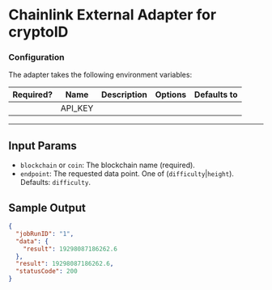 # Chainlink External Adapter for cryptoID

### Configuration

The adapter takes the following environment variables:

| Required? |  Name   | Description | Options | Defaults to |
| :-------: | :-----: | :---------: | :-----: | :---------: |
|           | API_KEY |             |         |             |

---

## Input Params

- `blockchain` or `coin`: The blockchain name (required).
- `endpoint`: The requested data point. One of (`difficulty`|`height`). Defaults: `difficulty`.

## Sample Output

```json
{
  "jobRunID": "1",
  "data": {
    "result": 19298087186262.6
  },
  "result": 19298087186262.6,
  "statusCode": 200
}
```
